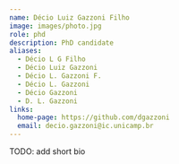 ```yaml
---
name: Décio Luiz Gazzoni Filho
image: images/photo.jpg
role: phd
description: PhD candidate
aliases:
  - Décio L G Filho
  - Décio Luiz Gazzoni
  - Décio L. Gazzoni F.
  - Décio L. Gazzoni
  - Décio Gazzoni
  - D. L. Gazzoni
links:
  home-page: https://github.com/dgazzoni
  email: decio.gazzoni@ic.unicamp.br
---
```



TODO: add short bio
